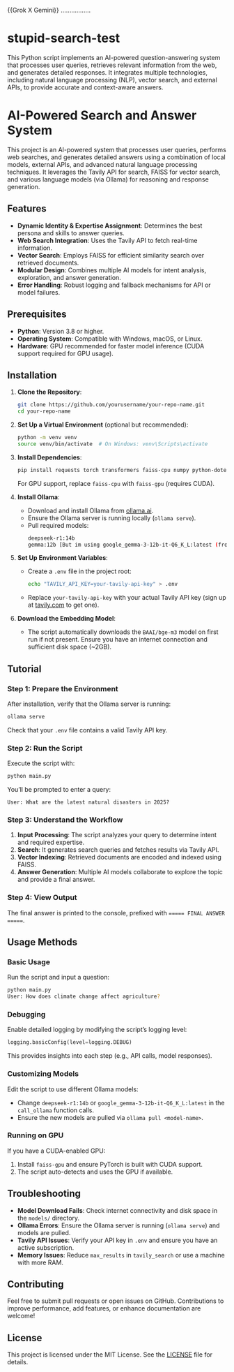 {{Grok X Gemini}}
.................
# stupid-search-test
This Python script implements an AI-powered question-answering system that processes user queries, retrieves relevant information from the web, and generates detailed responses. It integrates multiple technologies, including natural language processing (NLP), vector search, and external APIs, to provide accurate and context-aware answers.

# AI-Powered Search and Answer System

This project is an AI-powered system that processes user queries, performs web searches, and generates detailed answers using a combination of local models, external APIs, and advanced natural language processing techniques. It leverages the Tavily API for search, FAISS for vector search, and various language models (via Ollama) for reasoning and response generation.

## Features
- **Dynamic Identity & Expertise Assignment**: Determines the best persona and skills to answer queries.
- **Web Search Integration**: Uses the Tavily API to fetch real-time information.
- **Vector Search**: Employs FAISS for efficient similarity search over retrieved documents.
- **Modular Design**: Combines multiple AI models for intent analysis, exploration, and answer generation.
- **Error Handling**: Robust logging and fallback mechanisms for API or model failures.

## Prerequisites
- **Python**: Version 3.8 or higher.
- **Operating System**: Compatible with Windows, macOS, or Linux.
- **Hardware**: GPU recommended for faster model inference (CUDA support required for GPU usage).

## Installation

1. **Clone the Repository**:
   ```bash
   git clone https://github.com/yourusername/your-repo-name.git
   cd your-repo-name
   ```

2. **Set Up a Virtual Environment** (optional but recommended):
   ```bash
   python -m venv venv
   source venv/bin/activate  # On Windows: venv\Scripts\activate
   ```

3. **Install Dependencies**:
   ```bash
   pip install requests torch transformers faiss-cpu numpy python-dotenv aiohttp
   ```
   For GPU support, replace `faiss-cpu` with `faiss-gpu` (requires CUDA).

4. **Install Ollama**:
   - Download and install Ollama from [ollama.ai](https://ollama.ai/).
   - Ensure the Ollama server is running locally (`ollama serve`).
   - Pull required models:
     ```bash
     deepseek-r1:14b 
     gemma:12b [But im using google_gemma-3-12b-it-Q6_K_L:latest (from Huggingface GGUF)]
     ```

5. **Set Up Environment Variables**:
   - Create a `.env` file in the project root:
     ```bash
     echo "TAVILY_API_KEY=your-tavily-api-key" > .env
     ```
   - Replace `your-tavily-api-key` with your actual Tavily API key (sign up at [tavily.com](https://tavily.com) to get one).

6. **Download the Embedding Model**:
   - The script automatically downloads the `BAAI/bge-m3` model on first run if not present. Ensure you have an internet connection and sufficient disk space (~2GB).

## Tutorial

### Step 1: Prepare the Environment
After installation, verify that the Ollama server is running:
```bash
ollama serve
```
Check that your `.env` file contains a valid Tavily API key.

### Step 2: Run the Script
Execute the script with:
```bash
python main.py
```
You’ll be prompted to enter a query:
```
User: What are the latest natural disasters in 2025?
```

### Step 3: Understand the Workflow
1. **Input Processing**: The script analyzes your query to determine intent and required expertise.
2. **Search**: It generates search queries and fetches results via Tavily API.
3. **Vector Indexing**: Retrieved documents are encoded and indexed using FAISS.
4. **Answer Generation**: Multiple AI models collaborate to explore the topic and provide a final answer.

### Step 4: View Output
The final answer is printed to the console, prefixed with `===== FINAL ANSWER =====`.

## Usage Methods

### Basic Usage
Run the script and input a question:
```bash
python main.py
User: How does climate change affect agriculture?
```

### Debugging
Enable detailed logging by modifying the script’s logging level:
```python
logging.basicConfig(level=logging.DEBUG)
```
This provides insights into each step (e.g., API calls, model responses).

### Customizing Models
Edit the script to use different Ollama models:
- Change `deepseek-r1:14b` or `google_gemma-3-12b-it-Q6_K_L:latest` in the `call_ollama` function calls.
- Ensure the new models are pulled via `ollama pull <model-name>`.

### Running on GPU
If you have a CUDA-enabled GPU:
1. Install `faiss-gpu` and ensure PyTorch is built with CUDA support.
2. The script auto-detects and uses the GPU if available.

## Troubleshooting
- **Model Download Fails**: Check internet connectivity and disk space in the `models/` directory.
- **Ollama Errors**: Ensure the Ollama server is running (`ollama serve`) and models are pulled.
- **Tavily API Issues**: Verify your API key in `.env` and ensure you have an active subscription.
- **Memory Issues**: Reduce `max_results` in `tavily_search` or use a machine with more RAM.

## Contributing
Feel free to submit pull requests or open issues on GitHub. Contributions to improve performance, add features, or enhance documentation are welcome!

## License
This project is licensed under the MIT License. See the [LICENSE](LICENSE) file for details.
